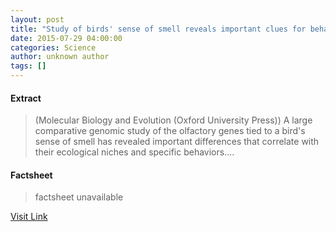 ```yaml
---
layout: post
title: "Study of birds' sense of smell reveals important clues for behavior and adaptation"
date: 2015-07-29 04:00:00
categories: Science
author: unknown author
tags: []
---
```



#### Extract
>(Molecular Biology and Evolution (Oxford University Press)) A large comparative genomic study of the olfactory genes tied to a bird's sense of smell has revealed important differences that correlate with their ecological niches and specific behaviors....

#### Factsheet
>factsheet unavailable

[Visit Link](http://www.eurekalert.org/pub_releases/2015-07/mbae-sob072915.php)


